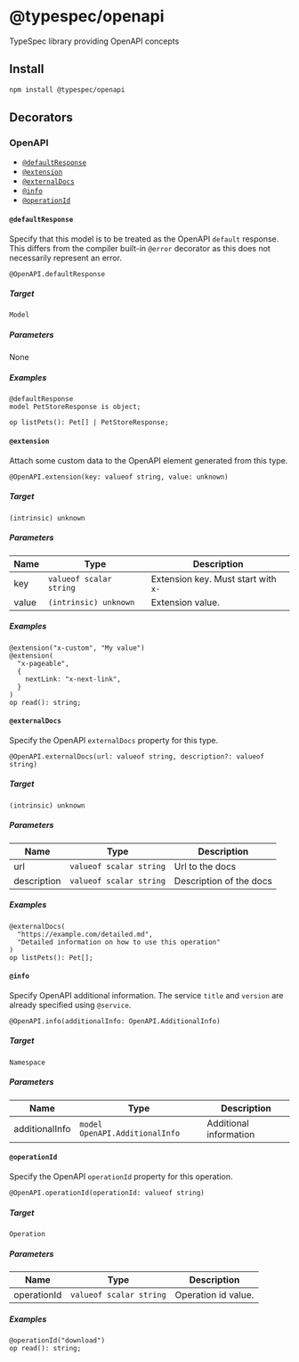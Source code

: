 # @typespec/openapi

TypeSpec library providing OpenAPI concepts

## Install

```bash
npm install @typespec/openapi
```

## Decorators

### OpenAPI

- [`@defaultResponse`](#@defaultresponse)
- [`@extension`](#@extension)
- [`@externalDocs`](#@externaldocs)
- [`@info`](#@info)
- [`@operationId`](#@operationid)

#### `@defaultResponse`

Specify that this model is to be treated as the OpenAPI `default` response.
This differs from the compiler built-in `@error` decorator as this does not necessarily represent an error.

```typespec
@OpenAPI.defaultResponse
```

##### Target

`Model`

##### Parameters

None

##### Examples

```typespec
@defaultResponse
model PetStoreResponse is object;

op listPets(): Pet[] | PetStoreResponse;
```

#### `@extension`

Attach some custom data to the OpenAPI element generated from this type.

```typespec
@OpenAPI.extension(key: valueof string, value: unknown)
```

##### Target

`(intrinsic) unknown`

##### Parameters

| Name  | Type                    | Description                         |
| ----- | ----------------------- | ----------------------------------- |
| key   | `valueof scalar string` | Extension key. Must start with `x-` |
| value | `(intrinsic) unknown`   | Extension value.                    |

##### Examples

```typespec
@extension("x-custom", "My value")
@extension(
  "x-pageable",
  {
    nextLink: "x-next-link",
  }
)
op read(): string;
```

#### `@externalDocs`

Specify the OpenAPI `externalDocs` property for this type.

```typespec
@OpenAPI.externalDocs(url: valueof string, description?: valueof string)
```

##### Target

`(intrinsic) unknown`

##### Parameters

| Name        | Type                    | Description             |
| ----------- | ----------------------- | ----------------------- |
| url         | `valueof scalar string` | Url to the docs         |
| description | `valueof scalar string` | Description of the docs |

##### Examples

```typespec
@externalDocs(
  "https://example.com/detailed.md",
  "Detailed information on how to use this operation"
)
op listPets(): Pet[];
```

#### `@info`

Specify OpenAPI additional information.
The service `title` and `version` are already specified using `@service`.

```typespec
@OpenAPI.info(additionalInfo: OpenAPI.AdditionalInfo)
```

##### Target

`Namespace`

##### Parameters

| Name           | Type                           | Description            |
| -------------- | ------------------------------ | ---------------------- |
| additionalInfo | `model OpenAPI.AdditionalInfo` | Additional information |

#### `@operationId`

Specify the OpenAPI `operationId` property for this operation.

```typespec
@OpenAPI.operationId(operationId: valueof string)
```

##### Target

`Operation`

##### Parameters

| Name        | Type                    | Description         |
| ----------- | ----------------------- | ------------------- |
| operationId | `valueof scalar string` | Operation id value. |

##### Examples

```typespec
@operationId("download")
op read(): string;
```
